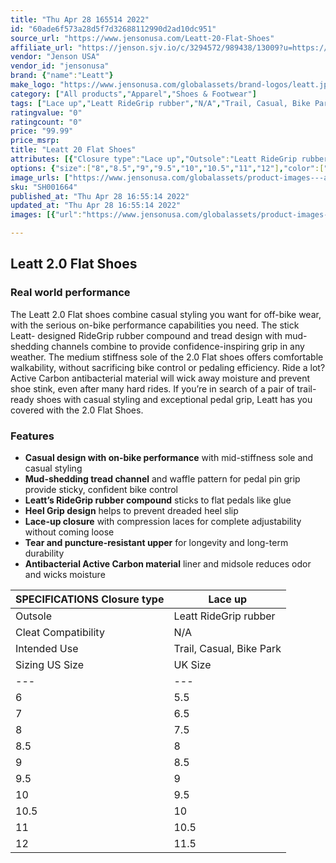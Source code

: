 ```yaml
---
title: "Thu Apr 28 165514 2022"
id: "60ade6f573a28d5f7d32688112990d2ad10dc951"
source_url: "https://www.jensonusa.com/Leatt-20-Flat-Shoes"
affiliate_url: "https://jenson.sjv.io/c/3294572/989438/13009?u=https://www.jensonusa.com/Leatt-20-Flat-Shoes"
vendor: "Jenson USA"
vendor_id: "jensonusa"
brand: {"name":"Leatt"}
make_logo: "https://www.jensonusa.com/globalassets/brand-logos/leatt.jpg"
category: ["All products","Apparel","Shoes & Footwear"]
tags: ["Lace up","Leatt RideGrip rubber","N/A","Trail, Casual, Bike Park"]
ratingvalue: "0"
ratingcount: "0"
price: "99.99"
price_msrp: 
title: "Leatt 20 Flat Shoes"
attributes: [{"Closure type":"Lace up","Outsole":"Leatt RideGrip rubber","Cleat Compatibility":"N/A","Intended Use":"Trail, Casual, Bike Park"}]
options: {"size":["8","8.5","9","9.5","10","10.5","11","12"],"color":["Dune","Black"],"availability":"Only 1 Left"}
image_urls: ["https://www.jensonusa.com/globalassets/product-images---all-assets/leatt-2021/sh001664-dune.jpg","https://www.jensonusa.com/globalassets/product-images---all-assets/leatt-2021/sh001664_1-dune.jpg","https://www.jensonusa.com/globalassets/product-images---all-assets/leatt-2021/sh001664_2-dune.jpg","https://www.jensonusa.com/globalassets/product-images---all-assets/leatt-2021/sh001664_3-dune.jpg"]
sku: "SH001664"
published_at: "Thu Apr 28 16:55:14 2022"
updated_at: "Thu Apr 28 16:55:14 2022"
images: [{"url":"https://www.jensonusa.com/globalassets/product-images---all-assets/leatt-2021/sh001664-dune.jpg","path":"full/668e25358bb0ce8239970d8d43a858d1a1f5b7cf.jpg","checksum":"27a38587a4521517331cf6e541be7ee5","status":"downloaded"},{"url":"https://www.jensonusa.com/globalassets/product-images---all-assets/leatt-2021/sh001664_1-dune.jpg","path":"full/b19f34f192767f5989699a57953b04c6de4beb25.jpg","checksum":"5916c3bd6e7ccc109a000aaa388be3a6","status":"downloaded"},{"url":"https://www.jensonusa.com/globalassets/product-images---all-assets/leatt-2021/sh001664_2-dune.jpg","path":"full/743fc692c95242c5b67b88a4a1a04b745144ccd2.jpg","checksum":"db1a72e2ae956346524e760498fcec3a","status":"downloaded"},{"url":"https://www.jensonusa.com/globalassets/product-images---all-assets/leatt-2021/sh001664_3-dune.jpg","path":"full/2cc8e09308e32abf9c200e5502506cb5aaa46ab9.jpg","checksum":"64106d975fa875650fa8141927f7caa5","status":"downloaded"}]

---
```

## Leatt 2.0 Flat Shoes

### Real world performance

The Leatt 2.0 Flat shoes combine casual styling you want for off-bike wear,
with the serious on-bike performance capabilities you need. The stick Leatt-
designed RideGrip rubber compound and tread design with mud-shedding channels
combine to provide confidence-inspiring grip in any weather. The medium
stiffness sole of the 2.0 Flat shoes offers comfortable walkability, without
sacrificing bike control or pedaling efficiency. Ride a lot? Active Carbon
antibacterial material will wick away moisture and prevent shoe stink, even
after many hard rides. If you’re in search of a pair of trail-ready shoes with
casual styling and exceptional pedal grip, Leatt has you covered with the 2.0
Flat Shoes.

### Features

  * **Casual design with on-bike performance** with mid-stiffness sole and casual styling
  * **Mud-shedding tread channel** and waffle pattern for pedal pin grip provide sticky, confident bike control
  * **Leatt’s RideGrip rubber compound** sticks to flat pedals like glue
  * **Heel Grip design** helps to prevent dreaded heel slip
  * **Lace-up closure** with compression laces for complete adjustability without coming loose
  * **Tear and puncture-resistant upper** for longevity and long-term durability
  * **Antibacterial Active Carbon material** liner and midsole reduces odor and wicks moisture

SPECIFICATIONS Closure type | Lace up  
---|---  
Outsole | Leatt RideGrip rubber  
Cleat Compatibility | N/A  
Intended Use | Trail, Casual, Bike Park  
Sizing US Size | UK Size | EU Size | CM  
---|---|---|---  
6 | 5.5 | 38.5 | 24  
7 | 6.5 | 40 | 25  
8 | 7.5 | 41.5 | 26  
8.5 | 8 | 42 | 26.5  
9 | 8.5 | 43 | 27  
9.5 | 9 | 43.5 | 27.5  
10 | 9.5 | 44 | 28  
10.5 | 10 | 44.5 | 28.5  
11 | 10.5 | 45.5 | 29  
12 | 11.5 | 47 | 30


